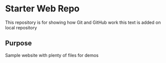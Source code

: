 # Starter Web Repo

This repository is for showing how Git and GitHub work
this text is added on local repository
## Purpose

Sample website with plenty of files for demos